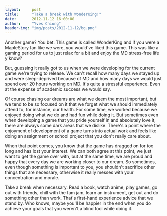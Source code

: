 ```yaml
---
layout:     post
title:      "Take a break with WonderKing!"
date:       2012-11-12 16:00:00
author:     "Yves Chiong"
header-img: "img/posts/2012-11-12/bg.png"
---
```


Another game? You bet. This game is called WonderKing and if you were a MapleStory fan like we were, you would've liked this game. This was like a gaming period for us to just relax for a bit and enjoy the MD stress-free life y'know?

But, guessing it really got to us when we were developing for the current game we're trying to release. We can't recall how many days we stayed up and were sleep-deprived because of MD and how many days we would just spend over 20 hours working on MD. It's quite a stressful experience. Even at the expense of academic success we would say.

Of course chasing our dreams are what we deem the most important, but we tend to be so focused on it that we forget what we should immediately attend to, for instance, our health. For some time, we worked because we enjoyed doing what we do and had fun while doing it. But sometimes even when developing a game that you pride yourself in and absolutely love it, there are always some dark areas that we dislike. There's a point where the enjoyment of development of a game turns into actual work and feels like doing an assignment or school project that you don't really care about.

When that point comes, you know that the game has dragged on for too long and has lost your interest. We can both agree at this point, we just want to get the game over with, but at the same time, we are proud and happy that every day we are working closer to our dream. So sometimes, even though something is important to you, you shouldn't sacrifice other things that are necessary, otherwise it really messes with your concentration and morale.

Take a break when necessary. Read a book, watch anime, play games, go out with friends, chill with the fam jam, learn an instrument, get out and do something other than work. That's first-hand experience advice that we stand by. Who knows, maybe you'll be happier in the end when you do achieve your goals that you weren't a blind fool while doing it.